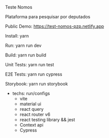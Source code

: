 Teste Nomos

Plataforma para pesquisar por deputados

Public Demo: https://test-nomos-pzp.netlify.app

Install: yarn

Run: yarn run dev

Build: yarn run build

Unit Tests: yarn run test

E2E Tests: yarn run cypress

Storybook: yarn run storybook

- techs: run/configs
  - vite
  - material ui
  - react query
  - react router v6
  - react testing library && jest
  - Context api
  - Cypress
